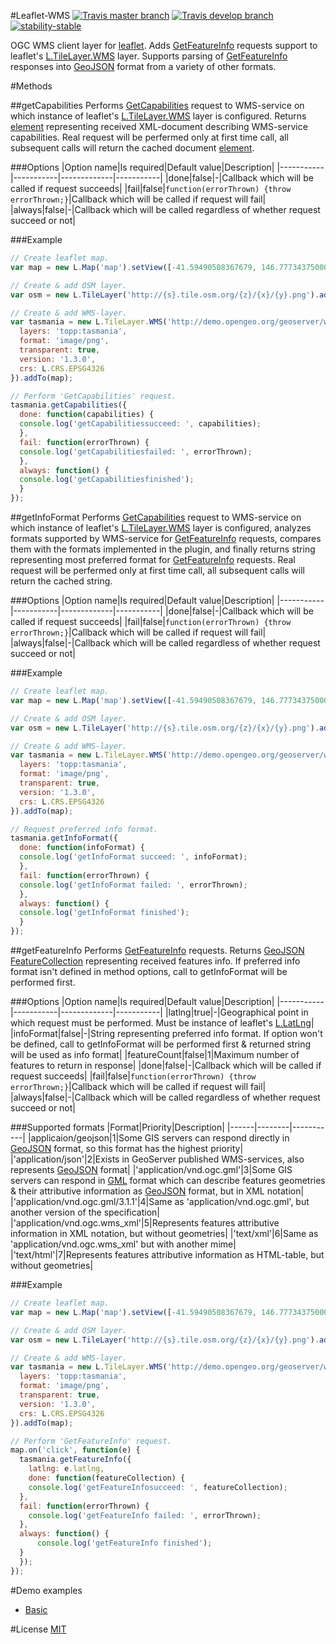 #Leaflet-WMS
[![Travis master branch](https://img.shields.io/travis/Flexberry/Leaflet-WMS/master.svg?label=master%20build%20)](https://travis-ci.org/Flexberry/Leaflet-WMS)
[![Travis develop branch](https://img.shields.io/travis/Flexberry/Leaflet-WMS/develop.svg?label=develop%20build)](https://travis-ci.org/Flexberry/Leaflet-WMS/branches)
[![stability-stable](https://img.shields.io/badge/stability-stable-green.svg)](https://github.com/orangemug/stability-badges#stability-stable-green)

OGC WMS client layer for [leaflet](http://leafletjs.com).
Adds [GetFeatureInfo](http://docs.geoserver.org/latest/en/user/services/wms/reference.html#getfeatureinfo) requests support to leaflet's [L.TileLayer.WMS](http://leafletjs.com/reference-1.0.2.html#tilelayer-wms) layer.
Supports parsing of [GetFeatureInfo](http://docs.geoserver.org/latest/en/user/services/wms/reference.html#getfeatureinfo) responses into [GeoJSON](http://geojson.org/geojson-spec.html) format from a variety of other formats.

#Methods

##getCapabilities
Performs [GetCapabilities](http://docs.geoserver.org/latest/en/user/services/wms/reference.html#getcapabilities) request to WMS-service on which instance of leaflet's [L.TileLayer.WMS](http://leafletjs.com/reference-1.0.2.html#tilelayer-wms) layer is configured.
Returns [element](https://developer.mozilla.org/en-US/docs/Web/API/element) representing received XML-document describing WMS-service capabilities.
Real request will be perfermed only at first time call, all subsequent calls will return the cached document [element](https://developer.mozilla.org/en-US/docs/Web/API/element).

###Options
|Option name|Is required|Default value|Description|
|-----------|-----------|-------------|-----------|
|done|false|-|Callback which will be called if request succeeds|
|fail|false|```function(errorThrown) {throw errorThrown;}```|Callback which will be called if request will fail|
|always|false|-|Callback which will be called regardless of whether request succeed or not|

###Example
```javascript
// Create leaflet map.
var map = new L.Map('map').setView([-41.59490508367679, 146.77734375000003], 7);

// Create & add OSM layer.
var osm = new L.TileLayer('http://{s}.tile.osm.org/{z}/{x}/{y}.png').addTo(map);

// Create & add WMS-layer.
var tasmania = new L.TileLayer.WMS('http://demo.opengeo.org/geoserver/wms', {
  layers: 'topp:tasmania',
  format: 'image/png',
  transparent: true,
  version: '1.3.0',
  crs: L.CRS.EPSG4326
}).addTo(map);

// Perform 'GetCapabilities' request.
tasmania.getCapabilities({
  done: function(capabilities) {
  console.log('getCapabilitiessucceed: ', capabilities);
  },
  fail: function(errorThrown) {
  console.log('getCapabilitiesfailed: ', errorThrown);
  },
  always: function() {
  console.log('getCapabilitiesfinished');
  }
});
```

##getInfoFormat
Performs [GetCapabilities](http://docs.geoserver.org/latest/en/user/services/wms/reference.html#getcapabilities) request to WMS-service on which instance of leaflet's [L.TileLayer.WMS](http://leafletjs.com/reference-1.0.2.html#tilelayer-wms) layer is configured, analyzes formats supported by WMS-service for [GetFeatureInfo](http://docs.geoserver.org/latest/en/user/services/wms/reference.html#getfeatureinfo) requests, compares them with the formats implemented in the plugin, and finally returns string representing most preferred format for [GetFeatureInfo](http://docs.geoserver.org/latest/en/user/services/wms/reference.html#getfeatureinfo) requests.
Real request will be perfermed only at first time call, all subsequent calls will return the cached string.

###Options
|Option name|Is required|Default value|Description|
|-----------|-----------|-------------|-----------|
|done|false|-|Callback which will be called if request succeeds|
|fail|false|```function(errorThrown) {throw errorThrown;}```|Callback which will be called if request will fail|
|always|false|-|Callback which will be called regardless of whether request succeed or not|

###Example
```javascript
// Create leaflet map.
var map = new L.Map('map').setView([-41.59490508367679, 146.77734375000003], 7);

// Create & add OSM layer.
var osm = new L.TileLayer('http://{s}.tile.osm.org/{z}/{x}/{y}.png').addTo(map);

// Create & add WMS-layer.
var tasmania = new L.TileLayer.WMS('http://demo.opengeo.org/geoserver/wms', {
  layers: 'topp:tasmania',
  format: 'image/png',
  transparent: true,
  version: '1.3.0',
  crs: L.CRS.EPSG4326
}).addTo(map);

// Request preferred info format.
tasmania.getInfoFormat({
  done: function(infoFormat) {
  console.log('getInfoFormat succeed: ', infoFormat);
  },
  fail: function(errorThrown) {
  console.log('getInfoFormat failed: ', errorThrown);
  },
  always: function() {
  console.log('getInfoFormat finished');
  }
});
```

##getFeatureInfo
Performs [GetFeatureInfo](http://docs.geoserver.org/latest/en/user/services/wms/reference.html#getfeatureinfo) requests.
Returns [GeoJSON FeatureCollection](http://geojson.org/geojson-spec.html#feature-collection-objects) representing received features info.
If preferred info format isn't defined in method options, call to getInfoFormat will be performed first.

###Options
|Option name|Is required|Default value|Description|
|-----------|-----------|-------------|-----------|
|latlng|true|-|Geographical point in which request must be performed. Must be instance of leaflet's [L.LatLng](http://leafletjs.com/reference#latlng)|
|infoFormat|false|-|String representing preferred info format. If option won't be defined,  call to getInfoFormat will be performed first & returned string will be used as info format|
|featureCount|false|1|Maximum number of features to return in response|
|done|false|-|Callback which will be called if request succeeds|
|fail|false|```function(errorThrown) {throw errorThrown;}```|Callback which will be called if request will fail|
|always|false|-|Callback which will be called regardless of whether request succeed or not|

###Supported formats
|Format|Priority|Description|
|------|--------|-----------|
|applicaion/geojson|1|Some GIS servers can respond directly in [GeoJSON](http://geojson.org/geojson-spec.html) format, so this format has the highest priority|
|'application/json'|2|Exists in GeoServer published WMS-services, also represents [GeoJSON](http://geojson.org/geojson-spec.html) format|
|'application/vnd.ogc.gml'|3|Some GIS servers can respond in [GML](http://www.gdmc.nl/events/GISday2004/relay/data/02-069_OpenGIS_Geography_Markup_Language_GML_Implementation_Specification_version_2.1.2.pdf) format which can describe features geometries & their attributive information as [GeoJSON](http://geojson.org/geojson-spec.html) format, but in XML notation|
|'application/vnd.ogc.gml/3.1.1'|4|Same as 'application/vnd.ogc.gml', but another version of the specification|
|'application/vnd.ogc.wms_xml'|5|Represents features attributive information in XML notation, but without geometries|
|'text/xml'|6|Same as 'application/vnd.ogc.wms_xml' but with another mime|
|'text/html'|7|Represents features attributive information as HTML-table, but without geometries|

###Example
```javascript
// Create leaflet map.
var map = new L.Map('map').setView([-41.59490508367679, 146.77734375000003], 7);

// Create & add OSM layer.
var osm = new L.TileLayer('http://{s}.tile.osm.org/{z}/{x}/{y}.png').addTo(map);

// Create & add WMS-layer.
var tasmania = new L.TileLayer.WMS('http://demo.opengeo.org/geoserver/wms', {
  layers: 'topp:tasmania',
  format: 'image/png',
  transparent: true,
  version: '1.3.0',
  crs: L.CRS.EPSG4326
}).addTo(map);

// Perform 'GetFeatureInfo' request.
map.on('click', function(e) {
  tasmania.getFeatureInfo({
    latlng: e.latlng,
    done: function(featureCollection) {
    console.log('getFeatureInfosucceed: ', featureCollection);
  },
  fail: function(errorThrown) {
    console.log('getFeatureInfo failed: ', errorThrown);
  },
  always: function() {
      console.log('getFeatureInfo finished');
  }
  });
});
```

#Demo examples
* [Basic](http://flexberry.github.io/Leaflet-WMS/examples/basic.html)

#License
[MIT](LICENSE)